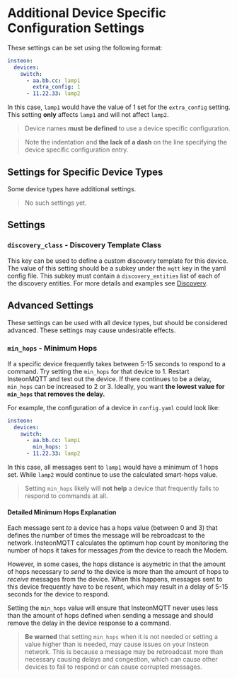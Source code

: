 # Additional Device Specific Configuration Settings
These settings can be set using the following format:
```yaml
insteon:
  devices:
    switch:
      - aa.bb.cc: lamp1
        extra_config: 1
      - 11.22.33: lamp2
```
In this case, `lamp1` would have the value of 1 set for the `extra_config` setting.  This setting __only__ affects `lamp1` and will not affect `lamp2`.

> Device names __must be defined__ to use a device specific configuration.

> Note the indentation and __the lack of a dash__ on the line specifying the device specific configuration entry.

## Settings for Specific Device Types
Some device types have additional settings.

> No such settings yet.

## Settings

### `discovery_class` - Discovery Template Class
This key can be used to define a custom discovery template for this device.
The value of this setting should be a subkey under the `mqtt` key in the yaml
config file.  This subkey must contain a `discovery_entities` list of each of
the discovery entities.  For more details and examples see
[Discovery](https://github.com/TD22057/insteon-mqtt/blob/master/docs/discovery.md).

## Advanced Settings
These settings can be used with all device types, but should be considered advanced.  These settings may cause undesirable effects.

### `min_hops` - Minimum Hops
If a specific device frequently takes between 5-15 seconds to respond to a command.  Try setting the `min_hops` for that device to 1.  Restart InsteonMQTT and test out the device.  If there continues to be a delay, `min_hops` can be increased to 2 or 3.  Ideally, you want __the lowest value for `min_hops` that removes the delay.__

For example, the configuration of a device in `config.yaml` could look like:
```yaml
insteon:
  devices:
    switch:
      - aa.bb.cc: lamp1
        min_hops: 1
      - 11.22.33: lamp2
```
In this case, all messages sent to `lamp1` would have a minimum of 1 hops set.  While `lamp2` would continue to use the calculated smart-hops value.

> Setting `min_hops` likely will __not help__ a device that frequently fails to respond to commands at all.

#### Detailed Minimum Hops Explanation
Each message sent _to_ a device has a hops value (between 0 and 3) that defines the number of times the message will be rebroadcast to the network.  InsteonMQTT calculates the optimum hop count by monitoring the number of hops it takes for messages _from_ the device to reach the Modem.

However, in some cases, the hops distance is asymetric in that the amount of hops necessary to _send_ to the device is more than the amount of hops to _receive_ messages from the device.  When this happens, messages sent to this device frequently have to be resent, which may result in a delay of 5-15 seconds for the device to respond.

Setting the `min_hops` value will ensure that InsteonMQTT never uses less than the amount of hops defined when sending a message and should remove the delay in the device response to a command.

>__Be warned__ that setting `min_hops` when it is not needed or setting a value higher than is needed, may cause issues on your Insteon network.  This is because a message may be rebroadcast more than necessary causing delays and congestion, which can cause other devices to fail to respond or can cause corrupted messages.
